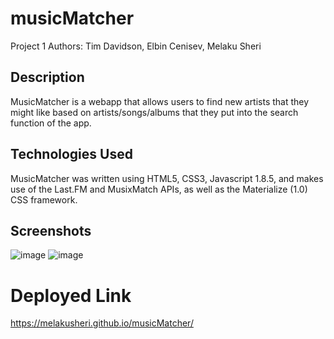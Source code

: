 # musicMatcher
Project 1
Authors: Tim Davidson, Elbin Cenisev, Melaku Sheri

## Description
MusicMatcher is a webapp that allows users to find new artists that they might like based on artists/songs/albums
that they put into the search function of the app.

## Technologies Used
MusicMatcher was written using HTML5, CSS3, Javascript 1.8.5, and makes use of the Last.FM and MusixMatch APIs, as well as the Materialize (1.0) CSS framework.

## Screenshots
![image](https://user-images.githubusercontent.com/75343776/126040966-f6302686-154d-4d2c-a067-2186177d432e.png)
![image](https://user-images.githubusercontent.com/75343776/126040972-43decdfa-5248-44be-b7ae-6de303d0b329.png)

# Deployed Link
https://melakusheri.github.io/musicMatcher/
